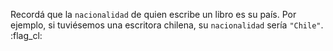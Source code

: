 Recordá que la `nacionalidad` de quien escribe un libro es su país. Por ejemplo, si tuviésemos una escritora chilena, su `nacionalidad` sería `"Chile"`. :flag_cl: